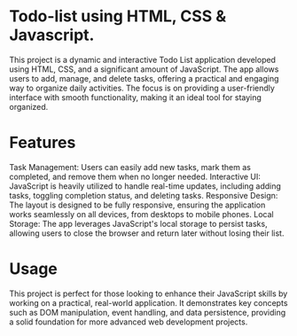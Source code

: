 # Todo-list using HTML, CSS & Javascript.
This project is a dynamic and interactive Todo List application developed using HTML, CSS, and a significant amount of JavaScript. The app allows users to add, manage, and delete tasks, offering a practical and engaging way to organize daily activities. The focus is on providing a user-friendly interface with smooth functionality, making it an ideal tool for staying organized.

# Features
Task Management: Users can easily add new tasks, mark them as completed, and remove them when no longer needed.
Interactive UI: JavaScript is heavily utilized to handle real-time updates, including adding tasks, toggling completion status, and deleting tasks.
Responsive Design: The layout is designed to be fully responsive, ensuring the application works seamlessly on all devices, from desktops to mobile phones.
Local Storage: The app leverages JavaScript's local storage to persist tasks, allowing users to close the browser and return later without losing their list.

# Usage
This project is perfect for those looking to enhance their JavaScript skills by working on a practical, real-world application. It demonstrates key concepts such as DOM manipulation, event handling, and data persistence, providing a solid foundation for more advanced web development projects.
